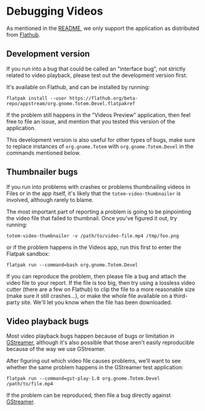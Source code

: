 # Debugging Videos

As mentioned in the [README](README.md), we only support the application as
distributed from [Flathub](https://flathub.org/apps/details/org.gnome.Totem).

## Development version

If you run into a bug that could be called an "interface bug", not strictly
related to video playback, please test out the development version first.

It's available on Flathub, and can be installed by running:
```
flatpak install --user https://flathub.org/beta-repo/appstream/org.gnome.Totem.Devel.flatpakref
```

If the problem still happens in the "Videos Preview" application, then
feel free to file an issue, and mention that you tested this version of
the application.

This development version is also useful for other types of bugs, make sure
to replace instances of `org.gnome.Totem` with `org.gnome.Totem.Devel` in the
commands mentioned below.

## Thumbnailer bugs

If you run into problems with crashes or problems thumbnailing videos in
Files or in the app itself, it's likely that the `totem-video-thumbnailer`
is involved, although rarely to blame.

The most important part of reporting a problem is going to be pinpointing
the video file that failed to thumbnail. Once you've figured it out, try
running:
```
totem-video-thumbnailer -v /path/to/video-file.mp4 /tmp/foo.png
```
or if the problem happens in the Videos app, run this first to enter
the Flatpak sandbox:
```
flatpak run --command=bash org.gnome.Totem.Devel
```

If you can reproduce the problem, then please file a bug and attach the
video file to your report. If the file is too big, then try using a lossless
video cutter (there are a few on Flathub) to clip the file to a more reasonable
size (make sure it still crashes...), or make the whole file available on a
third-party site. We'll let you know when the file has been downloaded.

## Video playback bugs

Most video playback bugs happen because of bugs or limitation in [GStreamer](https://gstreamer.freedesktop.org),
although it's also possible that those aren't easily reproducible because of
the way we use GStreamer.

After figuring out which video file causes problems, we'll want to see whether
the same problem happens in the GStreamer test application:
```
flatpak run --command=gst-play-1.0 org.gnome.Totem.Devel /path/to/file.mp4
```

If the problem can be reproduced, then file a bug directly against [GStreamer](https://gitlab.freedesktop.org/gstreamer/gstreamer/-/issues/).
